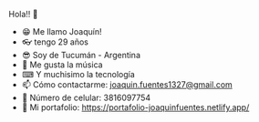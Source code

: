  Hola!! 👋
- 😁 Me llamo Joaquín!
- 👓 tengo 29 años
- 😎 Soy de Tucumán - Argentina
- 🎸 Me gusta la música
- ⌨ Y muchisimo la tecnología
- 📫 Cómo contactarme: joaquin.fuentes1327@gmail.com
- 📱  Número de celular: 3816097754
- 💼 Mi portafolio: https://portafolio-joaquinfuentes.netlify.app/  
